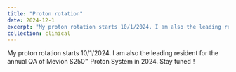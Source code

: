 ```yaml
---
title: "Proton rotation"
date: 2024-12-1
excerpt: "My proton rotation starts 10/1/2024. I am also the leading resident for the annual QA in 2024. Stay tuned！ "
collection: clinical
---
```


My proton rotation starts 10/1/2024. I am also the leading resident for the annual QA of Mevion S250™ Proton System in 2024. Stay tuned！